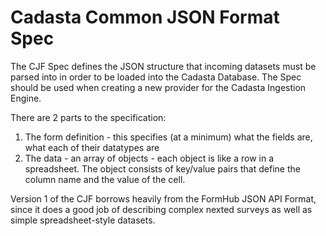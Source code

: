 Cadasta Common JSON Format Spec
=========

The CJF Spec defines the JSON structure that incoming datasets must be parsed into in order to be loaded into the Cadasta Database.
The Spec should be used when creating a new provider for the Cadasta Ingestion Engine.

There are 2 parts to the specification:

1) The form definition - this specifies (at a minimum) what the fields are, what each of their datatypes are
2) The data - an array of objects - each object is like a row in a spreadsheet.  The object consists of key/value pairs that define the column name and the value of the cell.

Version 1 of the CJF borrows heavily from the FormHub JSON API Format, since it does a good job of describing complex nexted surveys as well as simple spreadsheet-style datasets.
